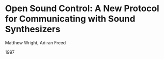 Open Sound Control: A New Protocol for Communicating with Sound Synthesizers
============================================================================

Matthew Wright, Adiran Freed

1997

